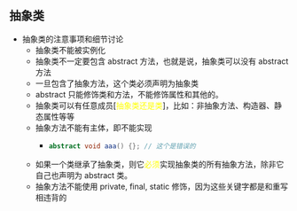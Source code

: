## 抽象类

* 抽象类的注意事项和细节讨论
  * 抽象类不能被实例化
  * 抽象类不一定要包含 abstract 方法，也就是说，抽象类可以没有 abstract 方法
  * 一旦包含了抽象方法，这个类必须声明为抽象类
  * abstract 只能修饰类和方法，不能修饰属性和其他的。
  * 抽象类可以有任意成员[<font color = yellow>抽象类还是类</font>]，比如：非抽象方法、构造器、静态属性等等
  * 抽象方法不能有主体，即不能实现
    * ```java
      abstract void aaa() {}; // 这个是错误的
      ```
  * 如果一个类继承了抽象类，则它<font color = yellow>必须</font>实现抽象类的所有抽象方法，除非它自己也声明为 abstract 类。
  * 抽象方法不能使用 private, final, static 修饰，因为这些关键字都是和重写相违背的
  